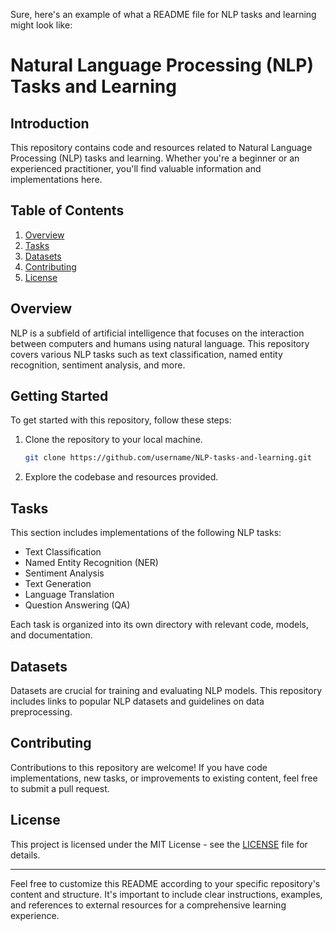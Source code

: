 Sure, here's an example of what a README file for NLP tasks and learning might look like:

# Natural Language Processing (NLP) Tasks and Learning

## Introduction
This repository contains code and resources related to Natural Language Processing (NLP) tasks and learning. Whether you're a beginner or an experienced practitioner, you'll find valuable information and implementations here.

## Table of Contents
1. [Overview](#overview)
2. [Tasks](#tasks)
3. [Datasets](#datasets)
4. [Contributing](#contributing)
5. [License](#license)

## Overview
NLP is a subfield of artificial intelligence that focuses on the interaction between computers and humans using natural language. This repository covers various NLP tasks such as text classification, named entity recognition, sentiment analysis, and more.

## Getting Started
To get started with this repository, follow these steps:
1. Clone the repository to your local machine.
   ```bash
   git clone https://github.com/username/NLP-tasks-and-learning.git
   ```
   
2. Explore the codebase and resources provided.

## Tasks
This section includes implementations of the following NLP tasks:
- Text Classification
- Named Entity Recognition (NER)
- Sentiment Analysis
- Text Generation
- Language Translation
- Question Answering (QA)

Each task is organized into its own directory with relevant code, models, and documentation.

## Datasets
Datasets are crucial for training and evaluating NLP models. This repository includes links to popular NLP datasets and guidelines on data preprocessing.


## Contributing
Contributions to this repository are welcome! If you have code implementations, new tasks, or improvements to existing content, feel free to submit a pull request.

## License
This project is licensed under the MIT License - see the [LICENSE](LICENSE) file for details.

---

Feel free to customize this README according to your specific repository's content and structure. It's important to include clear instructions, examples, and references to external resources for a comprehensive learning experience.
